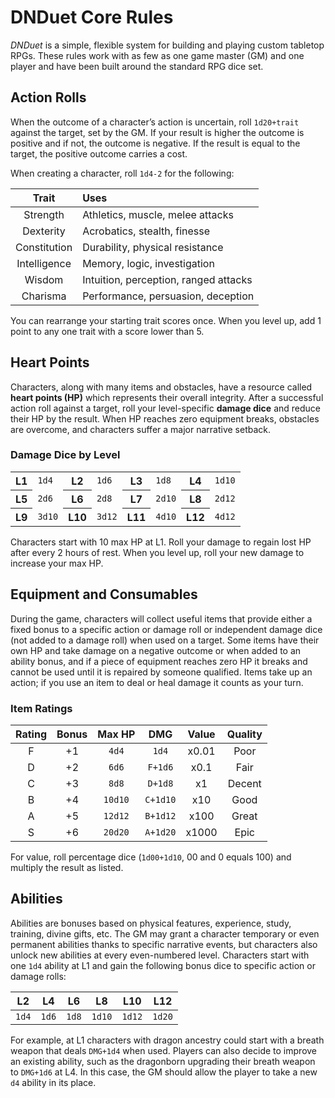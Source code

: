 # DNDuet Core Rules
_DNDuet_ is a simple, flexible system for building and playing custom tabletop RPGs. These rules work with as few as one game master (GM) and one player and have been built around the standard RPG dice set.

## Action Rolls

When the outcome of a character’s action is uncertain, roll `1d20+trait` against the target, set by the GM. If your result is higher the outcome is positive and if not, the outcome is negative. If the result is equal to the target, the positive outcome carries a cost.

When creating a character, roll `1d4-2` for the following:

| Trait | Uses |
|:---:|:--- |
| Strength | Athletics, muscle, melee attacks |
| Dexterity | Acrobatics, stealth, finesse |
| Constitution | Durability, physical resistance |
| Intelligence | Memory, logic, investigation |
| Wisdom | Intuition, perception, ranged attacks |
| Charisma | Performance, persuasion, deception |

You can rearrange your starting trait scores once. When you level up, add 1 point to any one trait with a score lower than 5.

## Heart Points

Characters, along with many items and obstacles, have a resource called **heart points (HP)** which represents their overall integrity. After a successful action roll against a target, roll your level-specific **damage dice** and reduce their HP by the result. When HP reaches zero equipment breaks, obstacles are overcome, and characters suffer a major narrative setback.

### Damage Dice by Level

<table>
  <tbody>
    <tr>
      <th>L1</th>
      <td><code>1d4</code></td>
      <th>L2</th>
      <td><code>1d6</code></td>
      <th>L3</th>
      <td><code>1d8</code></td>
      <th>L4</th>
      <td><code>1d10</code></td>
    </tr>
    <tr>
      <th>L5</th>
      <td><code>2d6</code></td>
      <th>L6</th>
      <td><code>2d8</code></td>
      <th>L7</th>
      <td><code>2d10</code></td>
      <th>L8</th>
      <td><code>2d12</code></td>
    </tr>
    <tr>
      <th>L9</th>
      <td><code>3d10</code></td>
      <th>L10</th>
      <td><code>3d12</code></td>
      <th>L11</th>
      <td><code>4d10</code></td>
      <th>L12</th>
      <td><code>4d12</code></td>
    </tr>
  </tbody>
</table>

Characters start with 10 max HP at L1. Roll your damage to regain lost HP after every 2 hours of rest. When you level up, roll your new damage to increase your max HP.

## Equipment and Consumables

During the game, characters will collect useful items that provide either a fixed bonus to a specific action or damage roll or independent damage dice (not added to a damage roll) when used on a target. Some items have their own HP and take damage on a negative outcome or when added to an ability bonus, and if a piece of equipment reaches zero HP it breaks and cannot be used until it is repaired by someone qualified. Items take up an action; if you use an item to deal or heal damage it counts as your turn.

### Item Ratings

| Rating | Bonus | Max HP | DMG | Value | Quality |
|:---:|:---:|:---:|:---:|:---:|:---:|
| F | +1 | `4d4` | `1d4` | x0.01 | Poor |  
| D | +2 | `6d6` | `F+1d6` | x0.1 | Fair |
| C | +3 | `8d8` | `D+1d8` | x1 | Decent |
| B | +4 | `10d10` | `C+1d10` | x10 | Good |
| A | +5 | `12d12` | `B+1d12` | x100 |  Great |
| S | +6 | `20d20` | `A+1d20` | x1000 | Epic |

For value, roll percentage dice (`1d00+1d10`, 00 and 0 equals 100) and multiply the result as listed.

## Abilities

Abilities are bonuses based on physical features, experience, study, training, divine gifts, etc. The GM may grant a character temporary or even permanent abilities thanks to specific narrative events, but characters also unlock new abilities at every even-numbered level. Characters start with one `1d4` ability at L1 and gain the following bonus dice to specific action or damage rolls:

| L2 | L4 | L6 | L8 | L10 | L12 |
|:---:|:---:|:---:|:---:|:---:|:---:|
| `1d4` | `1d6` | `1d8` | `1d10` | `1d12` | `1d20` |

For example, at L1 characters with dragon ancestry could start with a breath weapon that deals `DMG+1d4` when used. Players can also decide to improve an existing ability, such as the dragonborn upgrading their breath weapon to `DMG+1d6` at L4. In this case, the GM should allow the player to take a new `d4` ability in its place.
